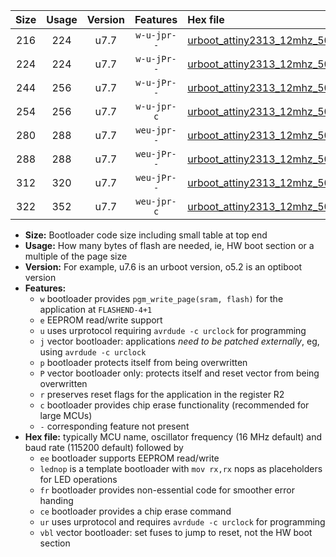 |Size|Usage|Version|Features|Hex file|
|:-:|:-:|:-:|:-:|:--|
|216|224|u7.7|`w-u-jpr--`|[urboot_attiny2313_12mhz_500000bps_lednop_ur_vbl.hex](https://raw.githubusercontent.com/stefanrueger/urboot.hex/main/mcus/attiny2313/fcpu_12mhz/500000_bps/urboot_attiny2313_12mhz_500000bps_lednop_ur_vbl.hex)|
|224|224|u7.7|`w-u-jPr--`|[urboot_attiny2313_12mhz_500000bps_ur_vbl.hex](https://raw.githubusercontent.com/stefanrueger/urboot.hex/main/mcus/attiny2313/fcpu_12mhz/500000_bps/urboot_attiny2313_12mhz_500000bps_ur_vbl.hex)|
|244|256|u7.7|`w-u-jPr--`|[urboot_attiny2313_12mhz_500000bps_lednop_fr_ur_vbl.hex](https://raw.githubusercontent.com/stefanrueger/urboot.hex/main/mcus/attiny2313/fcpu_12mhz/500000_bps/urboot_attiny2313_12mhz_500000bps_lednop_fr_ur_vbl.hex)|
|254|256|u7.7|`w-u-jpr-c`|[urboot_attiny2313_12mhz_500000bps_lednop_fr_ce_ur_vbl.hex](https://raw.githubusercontent.com/stefanrueger/urboot.hex/main/mcus/attiny2313/fcpu_12mhz/500000_bps/urboot_attiny2313_12mhz_500000bps_lednop_fr_ce_ur_vbl.hex)|
|280|288|u7.7|`weu-jpr--`|[urboot_attiny2313_12mhz_500000bps_ee_lednop_ur_vbl.hex](https://raw.githubusercontent.com/stefanrueger/urboot.hex/main/mcus/attiny2313/fcpu_12mhz/500000_bps/urboot_attiny2313_12mhz_500000bps_ee_lednop_ur_vbl.hex)|
|288|288|u7.7|`weu-jPr--`|[urboot_attiny2313_12mhz_500000bps_ee_ur_vbl.hex](https://raw.githubusercontent.com/stefanrueger/urboot.hex/main/mcus/attiny2313/fcpu_12mhz/500000_bps/urboot_attiny2313_12mhz_500000bps_ee_ur_vbl.hex)|
|312|320|u7.7|`weu-jPr--`|[urboot_attiny2313_12mhz_500000bps_ee_lednop_fr_ur_vbl.hex](https://raw.githubusercontent.com/stefanrueger/urboot.hex/main/mcus/attiny2313/fcpu_12mhz/500000_bps/urboot_attiny2313_12mhz_500000bps_ee_lednop_fr_ur_vbl.hex)|
|322|352|u7.7|`weu-jpr-c`|[urboot_attiny2313_12mhz_500000bps_ee_lednop_fr_ce_ur_vbl.hex](https://raw.githubusercontent.com/stefanrueger/urboot.hex/main/mcus/attiny2313/fcpu_12mhz/500000_bps/urboot_attiny2313_12mhz_500000bps_ee_lednop_fr_ce_ur_vbl.hex)|

- **Size:** Bootloader code size including small table at top end
- **Usage:** How many bytes of flash are needed, ie, HW boot section or a multiple of the page size
- **Version:** For example, u7.6 is an urboot version, o5.2 is an optiboot version
- **Features:**
  + `w` bootloader provides `pgm_write_page(sram, flash)` for the application at `FLASHEND-4+1`
  + `e` EEPROM read/write support
  + `u` uses urprotocol requiring `avrdude -c urclock` for programming
  + `j` vector bootloader: applications *need to be patched externally*, eg, using `avrdude -c urclock`
  + `p` bootloader protects itself from being overwritten
  + `P` vector bootloader only: protects itself and reset vector from being overwritten
  + `r` preserves reset flags for the application in the register R2
  + `c` bootloader provides chip erase functionality (recommended for large MCUs)
  + `-` corresponding feature not present
- **Hex file:** typically MCU name, oscillator frequency (16 MHz default) and baud rate (115200 default) followed by
  + `ee` bootloader supports EEPROM read/write
  + `lednop` is a template bootloader with `mov rx,rx` nops as placeholders for LED operations
  + `fr` bootloader provides non-essential code for smoother error handing
  + `ce` bootloader provides a chip erase command
  + `ur` uses urprotocol and requires `avrdude -c urclock` for programming
  + `vbl` vector bootloader: set fuses to jump to reset, not the HW boot section
